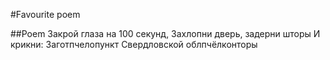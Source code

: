 #Favourite poem 

##Poem
Закрой глаза на 100 секунд,
Захлопни дверь, задерни шторы
И крикни:
Заготпчелопункт
Свердловской облпчёлконторы